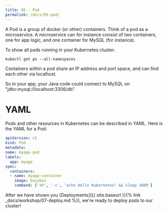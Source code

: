 ```yaml
---
title: 05 - Pod
permalink: /docs/05-pod/
---
```


A Pod is a group of docker (or other) containers. Think of a pod as a microservice. A microservice can for
instance consist of two containers, one for app logic, and one container for MySQL (for instance).

To show all pods running in your Kubernetes cluster:

```
kubectl get po --all-namespaces
```

Containers within a pod share an IP address and port space, and can find each other via localhost.

So in your app, your Java code could connect to MySQL on "jdbc:mysql://localhost:3306/db".

# YAML

Pods and other resources in Kubernetes can be described in YAML. Here is the YAML for a Pod:

```yaml
apiVersion: v1
kind: Pod
metadata:
name: myapp-pod
labels:
  app: myapp
spec:
  containers:
  - name: myapp-container
    image: busybox
    command: ['sh', '-c', 'echo Hello Kubernetes! && sleep 3600']
```

After we have shown you [Deployments]({{ site.baseurl }}{% link _docs/workshop/07-deploy.md %}), we're ready
to deploy pods to our cluster!
